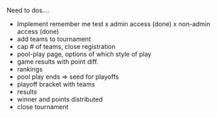 
Need to dos....
  - Implement remember me test
  x admin access (done)
  x non-admin access (done)
  - add teams to tournament
  - cap # of teams, close registration
  - pool-play page, options of which style of play
  - game results with point diff.
  - rankings
  - pool play ends => seed for playoffs
  - playoff bracket with teams
  - results
  - winner and points distributed
  - close tournament
